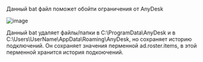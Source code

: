 Данный bat файл поможет обойти ограничения от AnyDesk

![image](https://github.com/user-attachments/assets/12a6adb3-affd-40c6-834c-ac03dbda3028)

Данный bat удаляет файлы/папки в C:\ProgramData\AnyDesk и в C:\Users\UserName\AppData\Roaming\AnyDesk, но сохраняет историю подключений.
Он сохраняет значения перменной ad.roster.items, в этой перменной хранится история подкоючений.
